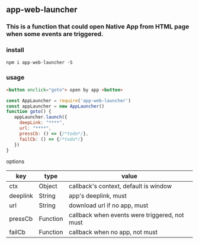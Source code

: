 ## app-web-launcher

### This is a function that could open Native App from HTML page when some events are triggered.

### install
```javascript
npm i app-web-launcher -S
```

### usage

```html
<button onclick="goto"> open by app <button>
```

```javascript
const AppLauncher = require('app-web-launcher')
const appLauncher = new AppLauncher()
function goto() {
   appLauncher.launch({
     deepLink: "****",
     url: "****",
     pressCb: () => {/*todo*/},
     failCb: () => {/*todo*/}
   })
}
```
options

|key|type|value|
|-|-|-|
|ctx | Object|callback's context, default is window|
|deeplink | String|app's deeplink, must|
|url | String|download url if no app, must|
|pressCb | Function|callback when events were triggered, not must |
|failCb | Function|callback when no app, not must|       

